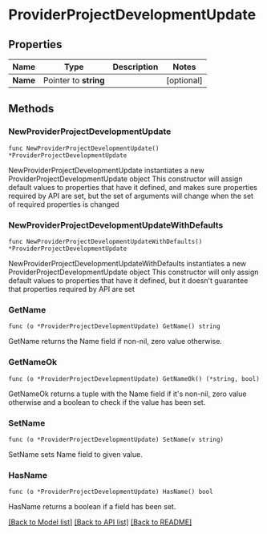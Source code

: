 # ProviderProjectDevelopmentUpdate

## Properties

Name | Type | Description | Notes
------------ | ------------- | ------------- | -------------
**Name** | Pointer to **string** |  | [optional] 

## Methods

### NewProviderProjectDevelopmentUpdate

`func NewProviderProjectDevelopmentUpdate() *ProviderProjectDevelopmentUpdate`

NewProviderProjectDevelopmentUpdate instantiates a new ProviderProjectDevelopmentUpdate object
This constructor will assign default values to properties that have it defined,
and makes sure properties required by API are set, but the set of arguments
will change when the set of required properties is changed

### NewProviderProjectDevelopmentUpdateWithDefaults

`func NewProviderProjectDevelopmentUpdateWithDefaults() *ProviderProjectDevelopmentUpdate`

NewProviderProjectDevelopmentUpdateWithDefaults instantiates a new ProviderProjectDevelopmentUpdate object
This constructor will only assign default values to properties that have it defined,
but it doesn't guarantee that properties required by API are set

### GetName

`func (o *ProviderProjectDevelopmentUpdate) GetName() string`

GetName returns the Name field if non-nil, zero value otherwise.

### GetNameOk

`func (o *ProviderProjectDevelopmentUpdate) GetNameOk() (*string, bool)`

GetNameOk returns a tuple with the Name field if it's non-nil, zero value otherwise
and a boolean to check if the value has been set.

### SetName

`func (o *ProviderProjectDevelopmentUpdate) SetName(v string)`

SetName sets Name field to given value.

### HasName

`func (o *ProviderProjectDevelopmentUpdate) HasName() bool`

HasName returns a boolean if a field has been set.


[[Back to Model list]](../README.md#documentation-for-models) [[Back to API list]](../README.md#documentation-for-api-endpoints) [[Back to README]](../README.md)


